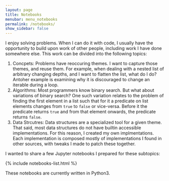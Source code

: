 ```yaml
---
layout: page
title: Notebooks
menubar: menu_notebooks
permalink: /notebooks/
show_sidebar: false
---
```


I enjoy solving problems. When I can do it with code, I usually have the opportunity to build upon work of other people, including work I have done somewhere else. This work can be divided into the following topics:
1. Concpets: Problems have reoccuring themes. I want to capture those themes, and reuse them. For example, when dealing with a nested list of arbitrary changing depths, and I want to flatten the list, what do I do? Antoher example is examining why it is discouraged to change an iterable during a loop.
2. Algorithms: Most programmers know binary search. But what about variations of binary search? One such variation relates to the problem of finding the first element in a list such that for it a predicate on list elements changes from `true` to `false` or vice-versa. Before it the predicate returns `true` and from that element onwards, the predicate returns `false`.
3. Data Strcutres: Data structures are a specialized tool for a given theme. That said, most data structures do not have builtin accessible implementations. For this reason, I created my own implmentations. Each implementation is composed mostly of implementations I found in other sources, with tweaks I made to patch these together.

I wanted to share a few Jupyter notebooks I prepared for these subtopics:

{% include notebooks-list.html %}

These notebooks are currently written in Python3. 

